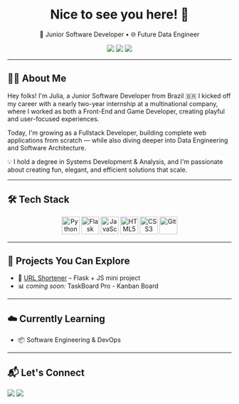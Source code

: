 <h1 align="center">Nice to see you here! 👋 </h1>

<p align="center">
  🧠 Junior Software Developer • 🌐 Future Data Engineer
</p>

<p align="center">
  <img src="https://img.shields.io/badge/Front--End-React%20%7C%20JS%20%7C%20HTML%2FCSS-yellow?style=flat-square" />
  <img src="https://img.shields.io/badge/Back--End-Python%20%7C%20Flask-blue?style=flat-square" />
  <img src="https://img.shields.io/badge/Currently%20Learning-DevOps%20%7C%20Software%20Architecture-purple?style=flat-square" />
</p>

---

## 👩‍💻 About Me

Hey folks! I'm Julia, a Junior Software Developer from Brazil 🇧🇷
I kicked off my career with a nearly two-year internship at a multinational company, where I worked as both a Front-End and Game Developer, creating playful and user-focused experiences.

Today, I'm growing as a Fullstack Developer, building complete web applications from scratch — while also diving deeper into Data Engineering and Software Architecture.

💡 I hold a degree in Systems Development & Analysis, and I'm passionate about creating fun, elegant, and efficient solutions that scale.

---

## 🛠 Tech Stack

<p align="center">
  <img src="https://cdn.jsdelivr.net/gh/devicons/devicon/icons/python/python-original.svg" width="40" alt="Python"/>
  <img src="https://cdn.jsdelivr.net/gh/devicons/devicon/icons/flask/flask-original.svg" width="40" alt="Flask"/>
  <img src="https://cdn.jsdelivr.net/gh/devicons/devicon/icons/javascript/javascript-original.svg" width="40" alt="JavaScript"/>
  <img src="https://cdn.jsdelivr.net/gh/devicons/devicon/icons/html5/html5-original.svg" width="40" alt="HTML5"/>
  <img src="https://cdn.jsdelivr.net/gh/devicons/devicon/icons/css3/css3-original.svg" width="40" alt="CSS3"/>
  <img src="https://cdn.jsdelivr.net/gh/devicons/devicon/icons/git/git-original.svg" width="40" alt="Git"/>
</p>

---

## 📌 Projects You Can Explore

- 🔗 [URL Shortener](https://github.com/julinha2607/URL-Shortener) – Flask + JS mini project  
- 📊 *coming soon:* TaskBoard Pro - Kanban Board

---

## ☁️ Currently Learning

- 📦 Software Engineering & DevOps  

---

## 📬 Let's Connect

<div>
 <a href="https://www.linkedin.com/in/moraes-julia" target="_blank"><img src="https://github.com/julinha2607/julinha2607/assets/99223979/5ef89c4f-28aa-42ae-b557-475eebe55371" target="_blank"></a> 
 <a href = "mailto:soujuliamoraes@gmail.com"><img src="https://github.com/julinha2607/julinha2607/assets/99223979/bd6053e8-7054-4e65-afa5-bc03fadc92b6" target="_blank"></a>
 </div>

